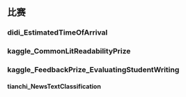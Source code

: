 ## 比赛

### didi_EstimatedTimeOfArrival

### kaggle_CommonLitReadabilityPrize

### kaggle_FeedbackPrize_EvaluatingStudentWriting

#### tianchi_NewsTextClassification